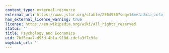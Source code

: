 ```yaml
---
content_type: external-resource
external_url: https://www.jstor.org/stable/2564950?seq=1#metadata_info_tab_contents
has_external_license_warning: true
license: https://en.wikipedia.org/wiki/All_rights_reserved
status: ''
title: Psychology and Economics
uid: 7bf5eaa7-d93d-4b1a-918d-cdcfa3f7c9fa
wayback_url: ''
---
```

